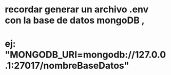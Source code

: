 # recordar generar un archivo .env con la base de datos mongoDB , 
# ej: "MONGODB_URI=mongodb://127.0.0.1:27017/nombreBaseDatos"